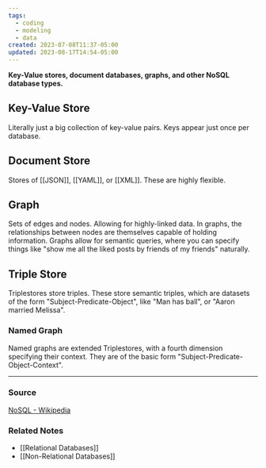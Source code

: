```yaml
---
tags:
  - coding
  - modeling
  - data
created: 2023-07-08T11:37-05:00
updated: 2023-08-17T14:54-05:00
---
```

**Key-Value stores, document databases, graphs, and other NoSQL database types.**

## Key-Value Store

Literally just a big collection of key-value pairs. Keys appear just once per database.

## Document Store

Stores of [[JSON]], [[YAML]], or [[XML]]. These are highly flexible.

## Graph

Sets of edges and nodes. Allowing for highly-linked data. In graphs, the relationships between nodes are themselves capable of holding information. Graphs allow for semantic queries, where you can specify things like "show me all the liked posts by friends of my friends" naturally.

## Triple Store

Triplestores store triples. These store semantic triples, which are datasets of the form "Subject-Predicate-Object", like "Man has ball", or "Aaron married Melissa". 

### Named Graph

Named graphs are extended Triplestores, with a fourth dimension specifying their context. They are of the basic form "Subject-Predicate-Object-Context". 

---

### Source

[NoSQL - Wikipedia](https://en.wikipedia.org/wiki/NoSQL)

### Related Notes
- [[Relational Databases]] 
- [[Non-Relational Databases]]